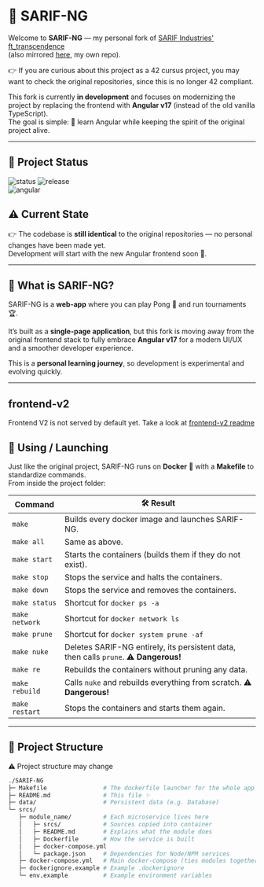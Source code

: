# 🚀 SARIF-NG

Welcome to **SARIF-NG** — my personal fork of [SARIF Industries' ft_transcendence](https://github.com/fclivaz42/ft_transcendance)  
(also mirrored [here](https://github.com/RPDJF/42-transcendance), my own repo).

👉 If you are curious about this project as a 42 cursus project, you may want to check the original repositories, since this is no longer 42 compliant.

This fork is currently **in development** and focuses on modernizing the project by replacing the frontend with **Angular v17** (instead of the old vanilla TypeScript).  
The goal is simple: 🎯 learn Angular while keeping the spirit of the original project alive.

---

## 📌 Project Status

![status](https://img.shields.io/badge/status-in%20development-orange?style=for-the-badge&logo=angular)   ![release](https://img.shields.io/badge/release-none%20yet-lightgrey?style=for-the-badge&logo=github)  
![angular](https://img.shields.io/badge/frontend-angular%20v17-red?style=for-the-badge&logo=angular)

## ⚠️ Current State

👉 The codebase is **still identical** to the original repositories — no personal changes have been made yet.  
Development will start with the new Angular frontend soon 🚀.


---

## 🧭 What is SARIF-NG?

SARIF-NG is a **web-app** where you can play Pong 🏓 and run tournaments 🏆.  

It’s built as a **single-page application**, but this fork is moving away from the original frontend stack to fully embrace **Angular v17** for a modern UI/UX and a smoother developer experience.  

This is a **personal learning journey**, so development is experimental and evolving quickly.

---

## frontend-v2

Frontend V2 is not served by default yet.
Take a look at [frontend-v2 readme](./srcs/frontend-v2/README.md)

## 🔧 Using / Launching

Just like the original project, SARIF-NG runs on **Docker** 🐳 with a **Makefile** to standardize commands.  
From inside the project folder:

| Command        | 🛠️ Result                                                                                  |
| -------------- | ------------------------------------------------------------------------------------------ |
| `make`         | Builds every docker image and launches SARIF-NG.                                           |
| `make all`     | Same as above.                                                                             |
| `make start`   | Starts the containers (builds them if they do not exist).                                  |
| `make stop`    | Stops the service and halts the containers.                                                |
| `make down`    | Stops the service and removes the containers.                                              |
| `make status`  | Shortcut for `docker ps -a`                                                                |
| `make network` | Shortcut for `docker network ls`                                                           |
| `make prune`   | Shortcut for `docker system prune -af`                                                     |
| `make nuke`    | Deletes SARIF-NG entirely, its persistent data, then calls `prune`. ⚠️ **Dangerous!**      |
| `make re`      | Rebuilds the containers without pruning any data.                                          |
| `make rebuild` | Calls `nuke` and rebuilds everything from scratch. ⚠️ **Dangerous!**                       |
| `make restart` | Stops the containers and starts them again.                                                |

---

## 📂 Project Structure

⚠️ Project structure may change

```bash
./SARIF-NG
├─ Makefile                # The dockerfile launcher for the whole app
├─ README.md               # This file ✨
├─ data/                   # Persistent data (e.g. Database)
└─ srcs/
   ├─ module_name/         # Each microservice lives here
   │   ├─ srcs/            # Sources copied into container
   │   ├─ README.md        # Explains what the module does
   │   ├─ Dockerfile       # How the service is built
   │   ├─ docker-compose.yml
   │   └─ package.json     # Dependencies for Node/NPM services
   ├─ docker-compose.yml   # Main docker-compose (ties modules together)
   ├─ dockerignore.example # Example .dockerignore
   └─ env.example          # Example environment variables
